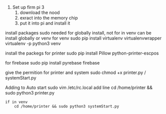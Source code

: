 1. Set up firm pi 3
    1. download the nood 
    2. exract into the memory chip 
    3. put it into pi and install it 

install packages
sudo needed for globally install, not for in venv
can be install globally or venv
for venv 
    sudo pip install virtualenv virtualenvwrapper
    virtualenv -p python3 venv


install the packegs for printer
    sudo pip install Pillow python-printer-escpos

for firebase
    sudo pip install pyrebase firebase

give the permition for printer and system 
    sudo chmod +x printer.py / systemStart.py

Adding to Auto start
    sudo vim /etc/rc.local
    add line 
        cd /home/printer && sudo python3 printer.py
    
    if in venv
        cd /home/printer && sudo python3 systemStart.py
